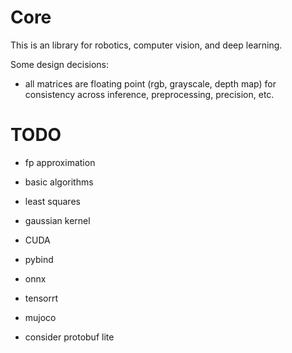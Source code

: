# Core

This is an library for robotics, computer vision, and deep learning.

Some design decisions:

- all matrices are floating point (rgb, grayscale, depth map) for consistency across inference, preprocessing, precision, etc.


# TODO

- fp approximation
- basic algorithms

- least squares
- gaussian kernel
- CUDA
- pybind


- onnx
- tensorrt
- mujoco

- consider protobuf lite
